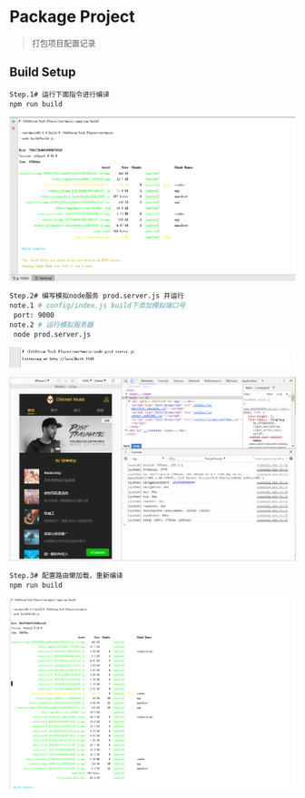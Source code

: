 # Package Project
> 打包项目配置记录
## Build Setup

``` bash
Step.1# 运行下面指令进行编译
npm run build
```
![buiid icon](github/image/build.png)
``` bash
Step.2# 编写模拟node服务 prod.server.js 并运行
note.1 # config/index.js build下添加模拟端口号
 port: 9000
note.2 # 运行模拟服务器
 node prod.server.js 
```
![node icon](github/image/node.png)
      
![run icon](github/image/music.png)
```bash
Step.3# 配置路由懒加载，重新编译
npm run build
```
![run icon](github/image/rebuild.png)
